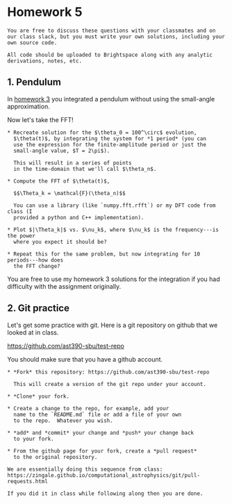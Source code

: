 # Homework 5

```{note}
You are free to discuss these questions with your classmates and on
our class slack, but you must write your own solutions, including your
own source code.

All code should be uploaded to Brightspace along with any analytic
derivations, notes, etc.
```

## 1. Pendulum

In [homework 3](https://zingale.github.io/computational_astrophysics/homework/homework3.html)
you integrated a pendulum without using the small-angle approximation.

Now let's take the FFT!

```{admonition} Your task
* Recreate solution for the $\theta_0 = 100^\circ$ evolution,
  $\theta(t)$, by integrating the system for *1 period* (you can
  use the expression for the finite-amplitude period or just the
  small-angle value, $T = 2\pi$).

  This will result in a series of points
  in the time-domain that we'll call $\theta_n$.

* Compute the FFT of $\theta(t)$,

  $$\Theta_k = \mathcal{F}(\theta_n)$$

  You can use a library (like `numpy.fft.rfft`) or my DFT code from class (I
  provided a python and C++ implementation).
  
* Plot $|\Theta_k|$ vs. $\nu_k$, where $\nu_k$ is the frequency---is the power
  where you expect it should be?
  
* Repeat this for the same problem, but now integrating for 10 periods---how does
  the FFT change?
```

You are free to use my homework 3 solutions for the integration if you had difficulty
with the assignment originally.

## 2. Git practice

Let's get some practice with git.  Here is a git repository
on github that we looked at in class.

https://github.com/ast390-sbu/test-repo

You should make sure that you have a github account.


```{admonition} Your task
* *Fork* this repository: https://github.com/ast390-sbu/test-repo

  This will create a version of the git repo under your account.

* *Clone* your fork.

* Create a change to the repo, for example, add your
  name to the `README.md` file or add a file of your own
  to the repo.  Whatever you wish.

* *add* and *commit* your change and *push* your change back
  to your fork.

* From the github page for your fork, create a *pull request*
  to the original repository.
```

```{tip}
We are essentially doing this sequence from class:
https://zingale.github.io/computational_astrophysics/git/pull-requests.html

If you did it in class while following along then you are done.
```
